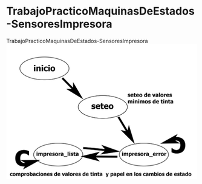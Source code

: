 # TrabajoPracticoMaquinasDeEstados-SensoresImpresora
TrabajoPracticoMaquinasDeEstados-SensoresImpresora
![./recursos/memoria descriptiva.jpg](https://github.com/FranciscoMerena/TrabajoPracticoMaquinasDeEstados-SensoresImpresora/blob/main/recursos/memoria%20descriptiva.jpg)

